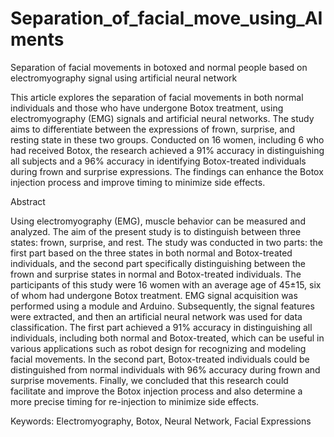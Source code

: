 # Separation_of_facial_move_using_AIments
Separation of facial movements in botoxed and normal people based on electromyography signal using artificial neural network

This article explores the separation of facial movements in both normal individuals and those who have undergone Botox treatment, using electromyography (EMG) signals and artificial neural networks. The study aims to differentiate between the expressions of frown, surprise, and resting state in these two groups. Conducted on 16 women, including 6 who had received Botox, the research achieved a 91% accuracy in distinguishing all subjects and a 96% accuracy in identifying Botox-treated individuals during frown and surprise expressions. The findings can enhance the Botox injection process and improve timing to minimize side effects.


Abstract

Using electromyography (EMG), muscle behavior can be measured and analyzed. The aim of the present study is to distinguish between three states: frown, surprise, and rest. The study was conducted in two parts: the first part based on the three states in both normal and Botox-treated individuals, and the second part specifically distinguishing between the frown and surprise states in normal and Botox-treated individuals. The participants of this study were 16 women with an average age of 45±15, six of whom had undergone Botox treatment. EMG signal acquisition was performed using a module and Arduino. Subsequently, the signal features were extracted, and then an artificial neural network was used for data classification. The first part achieved a 91% accuracy in distinguishing all individuals, including both normal and Botox-treated, which can be useful in various applications such as robot design for recognizing and modeling facial movements. In the second part, Botox-treated individuals could be distinguished from normal individuals with 96% accuracy during frown and surprise movements. Finally, we concluded that this research could facilitate and improve the Botox injection process and also determine a more precise timing for re-injection to minimize side effects.

Keywords: Electromyography, Botox, Neural Network, Facial Expressions


